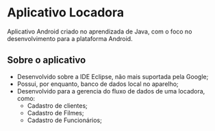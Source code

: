 # Aplicativo Locadora

Aplicativo Android criado no aprendizada de Java, com o foco no desenvolvimento para a plataforma Android.

## Sobre o aplicativo

- Desenvolvido sobre a IDE Eclipse, não mais suportada pela Google;
- Possui, por enquanto, banco de dados local no aparelho;
- Desenvolvido para a gerencia do fluxo de dados de uma locadora, como:
  - Cadastro de clientes;
  - Cadastro de Filmes;
  - Cadastro de Funcionários;
